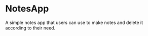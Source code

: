 # NotesApp
 A simple notes app that users can use to make notes and delete it according to their need.
